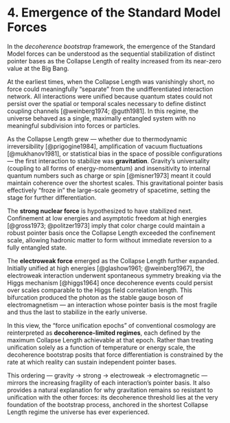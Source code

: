 # 4. Emergence of the Standard Model Forces

In the *decoherence bootstrap* framework, the emergence of the Standard Model forces can be understood as the sequential stabilization of distinct pointer bases as the Collapse Length of reality increased from its near-zero value at the Big Bang.

At the earliest times, when the Collapse Length was vanishingly short, no force could meaningfully “separate” from the undifferentiated interaction network. All interactions were unified because quantum states could not persist over the spatial or temporal scales necessary to define distinct coupling channels [@weinberg1974; @guth1981]. In this regime, the universe behaved as a single, maximally entangled system with no meaningful subdivision into forces or particles.

As the Collapse Length grew — whether due to thermodynamic irreversibility [@prigogine1984], amplification of vacuum fluctuations [@mukhanov1981], or statistical bias in the space of possible configurations — the first interaction to stabilize was **gravitation**. Gravity’s universality (coupling to all forms of energy-momentum) and insensitivity to internal quantum numbers such as charge or spin [@misner1973] meant it could maintain coherence over the shortest scales. This gravitational pointer basis effectively “froze in” the large-scale geometry of spacetime, setting the stage for further differentiation.

The **strong nuclear force** is hypothesized to have stabilized next. Confinement at low energies and asymptotic freedom at high energies [@gross1973; @politzer1973] imply that color charge could maintain a robust pointer basis once the Collapse Length exceeded the confinement scale, allowing hadronic matter to form without immediate reversion to a fully entangled state.

The **electroweak force** emerged as the Collapse Length further expanded. Initially unified at high energies [@glashow1961; @weinberg1967], the electroweak interaction underwent spontaneous symmetry breaking via the Higgs mechanism [@higgs1964] once decoherence events could persist over scales comparable to the Higgs field correlation length. This bifurcation produced the photon as the stable gauge boson of electromagnetism — an interaction whose pointer basis is the most fragile and thus the last to stabilize in the early universe.

In this view, the “force unification epochs” of conventional cosmology are reinterpreted as **decoherence-limited regimes**, each defined by the maximum Collapse Length achievable at that epoch. Rather than treating unification solely as a function of temperature or energy scale, the decoherence bootstrap posits that force differentiation is constrained by the rate at which reality can sustain independent pointer bases.

This ordering — gravity → strong → electroweak → electromagnetic — mirrors the increasing fragility of each interaction’s pointer basis. It also provides a natural explanation for why gravitation remains so resistant to unification with the other forces: its decoherence threshold lies at the very foundation of the bootstrap process, anchored in the shortest Collapse Length regime the universe has ever experienced.